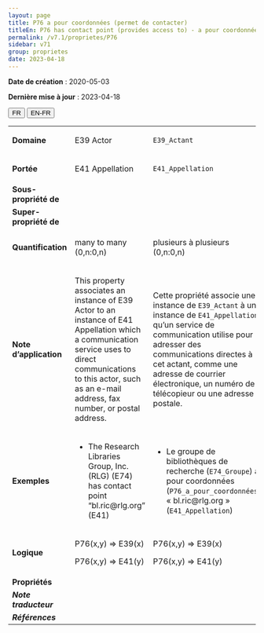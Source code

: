 ```yaml
---
layout: page
title: P76 a pour coordonnées (permet de contacter)
titleEn: P76 has contact point (provides access to) - a pour coordonnées (permet de contacter)
permalink: /v7.1/proprietes/P76
sidebar: v71
group: proprietes
date: 2023-04-18
---
```


**Date de création** : 2020-05-03

**Dernière mise à jour** : 2023-04-18

<div class="lang-buttons">
  <button id="fr" class="activate">FR</button>
  <button id="en-fr">EN-FR</button>
</div>

<table>
<tbody>
<tr>
<td><strong>Domaine</strong></td>
<td class="en">
<p>E39 Actor</p>
</td>
<td>
<p><code class="language-plaintext highlighter-rouge">E39_Actant</code></p>
</td>
</tr>
<tr>
<td><strong>Portée</strong></td>
<td class="en">
<p>E41 Appellation</p>
</td>
<td>
<p><code class="language-plaintext highlighter-rouge">E41_Appellation</code></p>
</td>
</tr>
<tr>
<td><strong>Sous-propriété de</strong></td>
<td class="en">
</td>
<td>
</td>
</tr>
<tr>
<td><strong>Super-propriété de</strong></td>
<td class="en">
</td>
<td>
</td>
</tr>
<tr>
<td><strong>Quantification</strong></td>
<td class="en">
<p>many to many (0,n:0,n)</p>
</td>
<td>
<p>plusieurs à plusieurs (0,n:0,n)</p>
</td>
</tr>
<tr>
<td><strong>Note d’application</strong></td>
<td class="en">
<p>This property associates an instance of E39 Actor to an instance of E41 Appellation which a communication service uses to direct communications to this actor, such as an e-mail address, fax number, or postal address. </p>
</td>
<td>
<p>Cette propriété associe une instance de <code class="language-plaintext highlighter-rouge">E39_Actant</code> à une instance de <code class="language-plaintext highlighter-rouge">E41_Appellation</code> qu’un service de communication utilise pour adresser des communications directes à cet actant, comme une adresse de courrier électronique, un numéro de télécopieur ou une adresse postale.</p>
</td>
</tr>
<tr>
<td><strong>Exemples</strong></td>
<td class="en">
<ul>
<li><p>The Research Libraries Group, Inc. (RLG) (E74) has contact point “bl.ric@rlg.org” (E41)</p>
</li>
</ul>
</td>
<td>
<ul>
<li><p>Le groupe de bibliothèques de recherche (<code class="language-plaintext highlighter-rouge">E74_Groupe</code>) a pour coordonnées (<code class="language-plaintext highlighter-rouge">P76_a_pour_coordonnées</code>) « bl.ric@rlg.org » (<code class="language-plaintext highlighter-rouge">E41_Appellation</code>)</p>
</li>
</ul>
</td>
</tr>
<tr>
<td><strong>Logique</strong></td>
<td class="en">
<p>P76(x,y) ⇒ E39(x)</p>
<p>P76(x,y) ⇒ E41(y)</p>
</td>
<td>
<p>P76(x,y) ⇒ E39(x)</p>
<p>P76(x,y) ⇒ E41(y)</p>
</td>
</tr>
<tr>
<td><strong>Propriétés</strong></td>
<td class="en">
</td>
<td>
</td>
</tr>
<tr>
<td><strong><em>Note traducteur</em></strong></td>
<td colspan="2">
</td>
</tr>
<tr>
<td><strong><em>Références</em></strong></td>
<td colspan="2">
<p><em></em></p>
</td>
</tr>
</tbody>
</table>

				